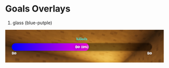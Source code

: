 # Goals Overlays

1. glass (blue-putple)

![Alt text](https://raw.githubusercontent.com/zWhiteTiger/tipme-overlays/main/Goals/image/glass.png)
